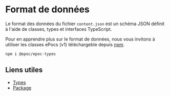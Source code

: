 # Format de données

Le format des données du fichier `content.json` est un schéma JSON définit à l'aide de classes, types et interfaces
TypeScript.

Pour en apprendre plus sur le format de données, nous vous invitons à utiliser les classes ePocs (v1) téléchargeble 
depuis [npm](https://www.npmjs.com/package/@epoc/epoc-types).

```bash
npm i @epoc/epoc-types
```

## Liens utiles

- [Types](https://github.com/ePoc-app/epoc-types/tree/master/src/v1)
- [Package](https://www.npmjs.com/package/@epoc/epoc-types)

